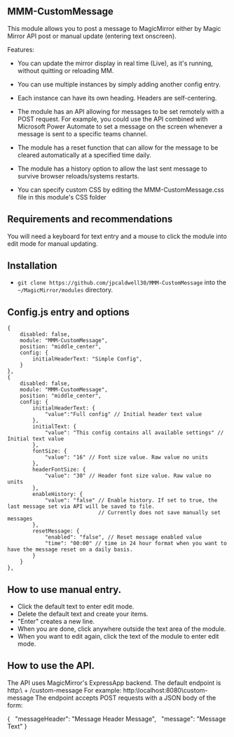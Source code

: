 ## MMM-CustomMessage

This module allows you to post a message to MagicMirror either by Magic Mirror API post or manual update (entering text onscreen). 

Features:

* You can update the mirror display in real time (Live), as it's running, without quitting or reloading MM.

* You can use multiple instances by simply adding another config entry.

* Each instance can have its own heading. Headers are self-centering.

* The module has an API allowing for messages to be set remotely with a POST request. For example, you could use the API combined with Microsoft Power Automate to set a message on the screen whenever a message is sent to a specific teams channel. 

* The module has a reset function that can allow for the message to be cleared automatically at a specified time daily.

* The module has a history option to allow the last sent message to survive browser reloads/systems restarts.

* You can specify custom CSS by editing the MMM-CustomMessage.css file in this module's CSS folder

## Requirements and recommendations

You will need a keyboard for text entry and a mouse to click the module into edit mode for manual updating.

## Installation

* `git clone https://github.com/jpcaldwell30/MMM-CustomMessage` into the `~/MagicMirror/modules` directory.

## Config.js entry and options
```
{
    disabled: false,
    module: "MMM-CustomMessage",
    position: "middle_center",
    config: {
        initialHeaderText: "Simple Config",
    }
},
{
    disabled: false,
    module: "MMM-CustomMessage",
    position: "middle_center",
    config: {
        initialHeaderText: {
            "value":"Full config" // Initial header text value
        },
        initialText: {
            "value": "This config contains all available settings" // Initial text value
        },
        fontSize: {
            "value": "16" // Font size value. Raw value no units
        },
        headerFontSize: {
            "value": "30" // Header font size value. Raw value no units
        },
        enableHistory: {
            "value": "false" // Enable history. If set to true, the last message set via API will be saved to file.
                             // Currently does not save manually set messages 
        },
        resetMessage: {
            "enabled": "false", // Reset message enabled value
            "time": "00:00" // time in 24 hour format when you want to have the message reset on a daily basis.
        }     
    }
},
```
## How to use manual entry.

* Click the default text to enter edit mode.
* Delete the default text and create your items.
* "Enter" creates a new line.
* When you are done, click anywhere outside the text area of the module.
* When you want to edit again, click the text of the module to enter edit mode.

## How to use the API.
The API uses MagicMirror's ExpressApp backend. The default endpoint is http:\\<your MagicMirror url or ip and port> + /custom-message For example: http:\\localhost:8080\custom-message The endpoint accepts POST requests with a JSON body of the form:

{
  "messageHeader": "Message Header Message",
  "message": "Message Text"
}